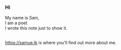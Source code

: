 ### Hi
My name is Sam, <br />
I am a poet <br />
I wrote this note just to show it. <br /> <br />

https://samue.lk is where you'll find out more about me.
